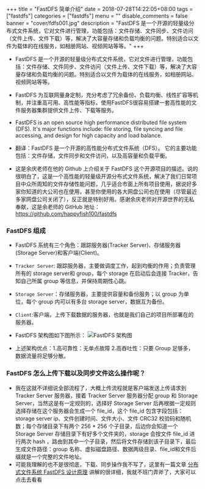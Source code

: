 +++
title = "FastDFS 简单介绍"
date = 2018-07-28T14:22:05+08:00
tags = ["fastdfs"]
categories = ["fastdfs"]
menu = ""
disable_comments = false
banner = "cover/fdfs001.jpg"
description = "FastDFS 是一个开源的轻量级分布式文件系统，它对文件进行管理，功能包括：文件存储、文件同步、文件访问（文件上传、文件下载）等，解决了大容量存储和负载均衡的问题。特别适合以文件为载体的在线服务，如相册网站、视频网站等等。"
+++

- FastDFS 是一个开源的轻量级分布式文件系统，它对文件进行管理，功能包括：文件存储、文件同步、文件访问（文件上传、文件下载）等，解决了大容量存储和负载均衡的问题。特别适合以文件为载体的在线服务，如相册网站、视频网站等等。
- FastDFS 为互联网量身定制，充分考虑了冗余备份、负载均衡、线性扩容等机制，并注重高可用、高性能等指标，使用FastDFS很容易搭建一套高性能的文件服务器集群提供文件上传、下载等服务。

- FastDFS is an open source high performance distributed file system (DFS). It's major functions include: file storing, file syncing and file accessing, and design for high capacity and load balance.
- 翻译：FastDFS 是一个开源的高性能分布式文件系统（DFS）。 它的主要功能包括：文件存储，文件同步和文件访问，以及高容量和负载平衡。
- 这是余庆老师在他的 Github 上介绍关于 FastDFS 这个开源项目的描述。说的很明白了，这是一个高性能的轻量级开源分布式文件系统，解决了我们日常项目中众所周知的文件存储性能问题，几乎适合市面上所有项目使用，据说好多家你知道的大公司也在使用，甚至你使用的各大网盘公司也在使用（尽管最近多家网盘公司关闭了），反正就是特别好用。感谢余庆老师对开源世界的无私奉献，这是余老师的 GitHub 地址： <https://github.com/happyfish100/fastdfs>

### FastDFS 组成
- FastDFS 系统有三个角色：跟踪服务器(Tracker Server)、存储服务器(Storage Server)和客户端(Client)。
- `Tracker Server`: 跟踪服务器，主要做调度工作，起到均衡的作用；负责管理所有的 storage server和 group，每个 storage 在启动后会连接 Tracker，告知自己所属 group 等信息，并保持周期性心跳。
- `Storage Server`：存储服务器，主要提供容量和备份服务；以 group 为单位，每个 group 内可以有多台 storage server，数据互为备份。
- `Client`:客户端，上传下载数据的服务器，也就是我们自己的项目所部署在的服务器。
- FastDFS 架构图如下图所示：
![FastDFS 架构图](http://p8pht6nl3.bkt.clouddn.com/FastDFS.png)

- 上述架构优点：1.高可靠性：无单点故障 2.高吞吐性：只要 Group 足够多，数据流量将足够分散。

### FastDFS 怎么上传下载以及同步文件这么操作呢？
- 我在这就不详细说全部流程了，大概上传流程就是客户端发送上传请求到 Tracker Server 服务器，接着 Tracker Server 服务器分配 group 和 Storage Server，当然这是有一定规则的，选择好 Storage Server 后再根据一定规则选择存储在这个服务器会生成一个 file_id，这个 file_id 包含字段包括：storage server ip、文件创建时间、文件大小、文件 CRC32 校验码和随机数；每个存储目录下有两个 256 * 256 个子目录，后边你会知道一个 Storage Server 存储目录下有好多个文件夹的，storage 会按文件 file_id 进行两次 hash ，路由到其中一个子目录，然后将文件存储到该子目录下，最后生成文件路径：group 名称、虚拟磁盘路径、数据两级目录、file_id和文件后缀就是一个完整的文件地址。
- 可能我理解的也不是很彻底，下载、同步操作我不写了，这里有一篇文章 [分布式文件系统 FastDFS 设计原理](http://blog.chinaunix.net/uid-20196318-id-4058561.html) 讲解的很详细，我就不班门弄斧了，大家可以点击去看看
  
